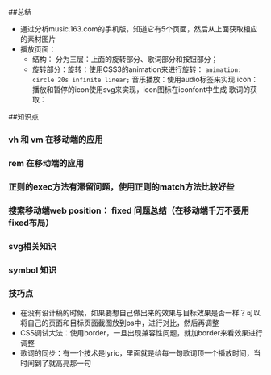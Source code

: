 ##总结
- 通过分析music.163.com的手机版，知道它有5个页面，然后从上面获取相应的素材图片
- 播放页面：
  - 结构： 分为三层：上面的旋转部分、歌词部分和按钮部分；
  - 旋转部分：旋转：使用CSS3的animation来进行旋转： `animation: circle 20s infinite linear;`
             音乐播放：使用audio标签来实现
             icon：播放和暂停的icon使用svg来实现，icon图标在iconfont中生成
    歌词的获取：



##知识点
### vh 和 vm  在移动端的应用

### rem   在移动端的应用

### 正则的exec方法有滞留问题，使用正则的match方法比较好些

### 搜索移动端web  position： fixed  问题总结（**在移动端千万不要用fixed布局**）

### svg相关知识

### symbol 知识
### 技巧点
- 在没有设计稿的时候，如果要想自己做出来的效果与目标效果是否一样？可以将自己的页面和目标页面截图放到ps中，进行对比，然后再调整
- CSS调试大法：使用border，一旦出现兼容性问题，就加border来看效果进行调整
- 歌词的同步：有一个技术是lyric，里面就是给每一句歌词顶一个播放时间，当时间到了就高亮那一句